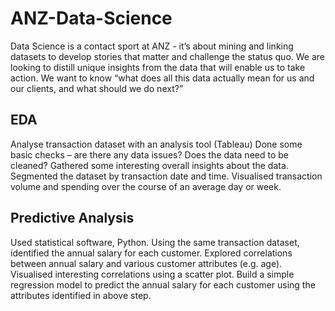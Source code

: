 # ANZ-Data-Science

Data Science is a contact sport at ANZ - it’s about mining and linking datasets to develop stories that matter and challenge the status quo.
We are looking to distill unique insights from the data that will enable us to take action. We want to know “what does all this data actually mean for us and our clients, and what should we do next?”

## EDA
Analyse transaction dataset with an analysis tool (Tableau)
Done some basic checks – are there any data issues? Does the data need to be cleaned?
Gathered some interesting overall insights about the data.
Segmented the dataset by transaction date and time. Visualised transaction volume and spending over the course of an average day or week.

## Predictive Analysis
Used statistical software, Python. Using the same transaction dataset, identified the annual salary for each customer.
Explored correlations between annual salary and various customer attributes (e.g. age). Visualised interesting correlations using a scatter plot.
Build a simple regression model to predict the annual salary for each customer using the attributes identified in above step.
